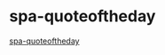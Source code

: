 # spa-quoteoftheday

[spa-quoteoftheday]( https://miadabbas.github.io/spa-quoteoftheday/ "spa-quoteoftheday")
